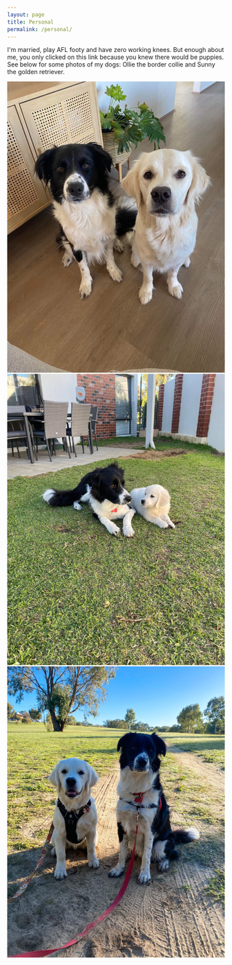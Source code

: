 ```yaml
---
layout: page
title: Personal
permalink: /personal/
---
```


I'm married, play AFL footy and have zero working knees. But enough about me, you only clicked on this link because you knew there would be puppies. See below for some photos of my dogs: Ollie the border collie and Sunny the golden retriever.

<img src="/assets/ollie&sunny.png" />

<img src="/assets/sunny_ollie_2.jpg" />

<img src="/assets/sunny_ollie_13.jpg" />

